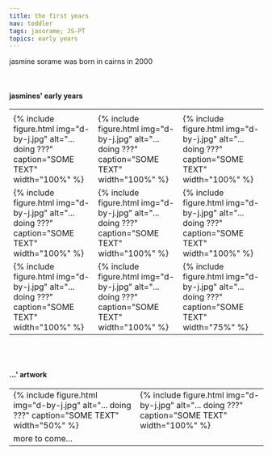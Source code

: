 ```yaml
---
title: the first years
nav: toddler
tags: jasorame; JS-PT
topics: early years
---
```


jasmine sorame was born in cairns in 2000

<br/>

#### jasmines' early years

<table>
  <tr>
    <td> </td>
    <td> </td>
    <td> </td>
  </tr>
  <tr>
    <td>{% include figure.html img="d-by-j.jpg" alt="... doing ???" caption="SOME TEXT" width="100%" %}</td>
    <td>{% include figure.html img="d-by-j.jpg" alt="... doing ???" caption="SOME TEXT" width="100%" %}</td>
    <td>{% include figure.html img="d-by-j.jpg" alt="... doing ???" caption="SOME TEXT" width="100%" %}</td>
  </tr>
  <tr>
    <td>{% include figure.html img="d-by-j.jpg" alt="... doing ???" caption="SOME TEXT" width="100%" %}</td>
    <td>{% include figure.html img="d-by-j.jpg" alt="... doing ???" caption="SOME TEXT" width="100%" %}</td>
    <td>{% include figure.html img="d-by-j.jpg" alt="... doing ???" caption="SOME TEXT" width="100%" %}</td>
  </tr>
  <tr>
    <td>{% include figure.html img="d-by-j.jpg" alt="... doing ???" caption="SOME TEXT" width="100%" %}</td>
    <td>{% include figure.html img="d-by-j.jpg" alt="... doing ???" caption="SOME TEXT" width="100%" %}</td>
    <td>{% include figure.html img="d-by-j.jpg" alt="... doing ???" caption="SOME TEXT" width="75%" %}</td>
  </tr>
 </table>

<br/><br/>

#### ...' artwork

<table>
  <tr>
    <td>{% include figure.html img="d-by-j.jpg" alt="... doing ???" caption="SOME TEXT" width="50%" %}</td>
    <td>{% include figure.html img="d-by-j.jpg" alt="... doing ???" caption="SOME TEXT" width="100%" %}</td>
  </tr>
  <tr>
    <td>more to come...</td>
    <td></td>
  </tr>
</table>
